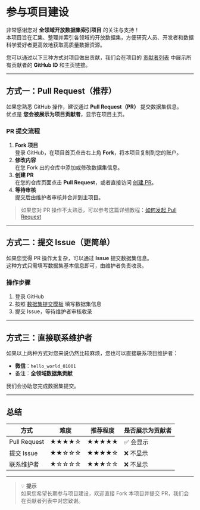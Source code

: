 # 参与项目建设
 
非常感谢您对 **全领域开放数据集索引项目** 的关注与支持！  
本项目旨在汇集、整理并索引各领域的开放数据集，方便研究人员、开发者和数据科学爱好者更高效地获取高质量数据资源。

您可以通过以下三种方式对项目做出贡献，我们会在项目的 [贡献者列表](https://github.com/helloworld01001/datasets/graphs/contributors) 中展示所有贡献者的 **GitHub ID** 和主页链接。

---

## **方式一：Pull Request（推荐）**

如果您熟悉 GitHub 操作，建议通过 **Pull Request（PR）** 提交数据集信息。  
优点是 **您会被展示为项目贡献者**，显示在项目主页。

### **PR 提交流程**
1. **Fork 项目**  
   登录 GitHub，在项目首页点击右上角 **Fork**，将本项目复制到您的账户。
2. **修改内容**  
   在您 Fork 出的仓库中添加或修改数据集信息。
3. **创建 PR**  
   在您的仓库页面点击 **Pull Request**，或者直接访问 [创建 PR](https://github.com/helloworld01001/datasets/compare)。
4. **等待审核**  
   提交后由维护者审核并合并到主项目。

> 如果您对 PR 操作不太熟悉，可以参考这篇详细教程：[如何发起 Pull Request](https://www.zhihu.com/question/21682976)

---

## **方式二：提交 Issue（更简单）**

如果您觉得 PR 操作太复杂，可以通过 **Issue** 提交数据集信息。  
这种方式只需填写数据集基本信息即可，由维护者负责收录。

### **操作步骤**
1. 登录 GitHub
2. 按照 [数据集提交模板](https://github.com/helloworld01001/datasets/issues/1) 填写数据集信息
3. 提交 Issue，等待维护者审核收录

---

## **方式三：直接联系维护者**

如果以上两种方式对您来说仍然比较麻烦，您也可以直接联系项目维护者：

- **微信**：`hello_world_01001`
- 备注：**全领域数据集贡献**

我们会协助您完成数据集提交。

---

## **总结**

| 方式             | 难度 | 推荐程度 | 是否展示为贡献者 |
|------------------|------|----------|------------------|
| Pull Request     | ★★★★☆ | ★★★★★ | ✅ 会显示 |
| 提交 Issue       | ★★☆☆☆ | ★★★★☆ | ❌ 不显示 |
| 联系维护者       | ★☆☆☆☆ | ★★★☆☆ | ❌ 不显示 |

---

> 💡 **提示**  
> 如果您希望长期参与项目建设，欢迎直接 Fork 本项目并提交 PR，我们会在贡献者列表中对您致谢。
